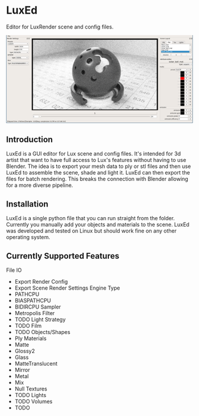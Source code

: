 LuxEd
=======

Editor for LuxRender scene and config files.

![LuxEd](https://raw.githubusercontent.com/richardlayman/luxed/master/ui.png)

Introduction
---------------
LuxEd is a GUI editor for Lux scene and config files. It's intended for 3d artist that want to have full access to Lux's features without having to use Blender. The idea is to export your mesh data to ply or stl files and then use LuxEd to assemble the scene, shade and light it. LuxEd can then export the files for batch rendering. This breaks the connection with Blender allowing for a more diverse pipeline.

Installation
---------------
LuxEd is a single python file that you can run straight from the folder. Currently you manually add your objects and materials to the scene. LuxEd was developed and tested on Linux but should work fine on any other operating system.

Currently Supported Features
---------------
File IO
* Export Render Config
* Export Scene
Render Settings
Engine Type
* PATHCPU
* BIASPATHCPU
* BIDIRCPU
Sampler
* Metropolis
Filter
* TODO
Light Strategy
* TODO
Film
* TODO 
Objects/Shapes
* Ply
Materials
* Matte
* Glossy2
* Glass
* MatteTranslucent
* Mirror
* Metal
* Mix
* Null
Textures
* TODO
Lights
* TODO
Volumes
* TODO
